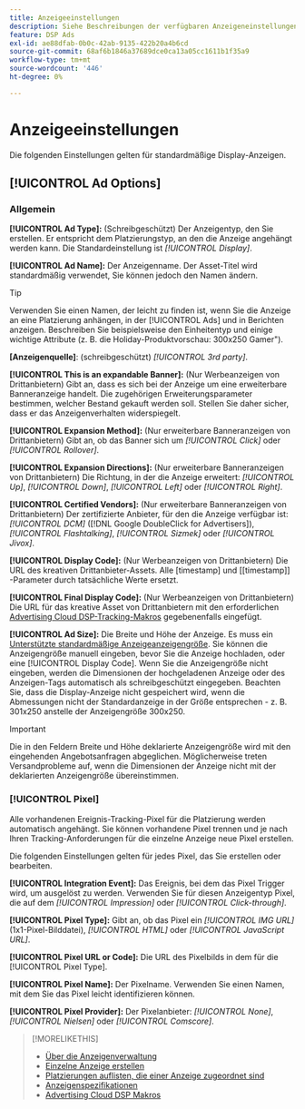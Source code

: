 ```yaml
---
title: Anzeigeeinstellungen
description: Siehe Beschreibungen der verfügbaren Anzeigeneinstellungen für Display-Anzeigen.
feature: DSP Ads
exl-id: ae88dfab-0b0c-42ab-9135-422b20a4b6cd
source-git-commit: 68af6b1846a37689dce0ca13a05cc1611b1f35a9
workflow-type: tm+mt
source-wordcount: '446'
ht-degree: 0%

---
```


# Anzeigeeinstellungen

Die folgenden Einstellungen gelten für standardmäßige Display-Anzeigen.

## [!UICONTROL Ad Options]

### Allgemein

**[!UICONTROL Ad Type]:** (Schreibgeschützt) Der Anzeigentyp, den Sie erstellen. Er entspricht dem Platzierungstyp, an den die Anzeige angehängt werden kann. Die Standardeinstellung ist *[!UICONTROL Display]*.

**[!UICONTROL Ad Name]:** Der Anzeigenname. Der Asset-Titel wird standardmäßig verwendet, Sie können jedoch den Namen ändern.

>[!TIP]
>
> Verwenden Sie einen Namen, der leicht zu finden ist, wenn Sie die Anzeige an eine Platzierung anhängen, in der [!UICONTROL Ads] und in Berichten anzeigen. Beschreiben Sie beispielsweise den Einheitentyp und einige wichtige Attribute (z. B. die Holiday-Produktvorschau: 300x250 Gamer&quot;).

**\[Anzeigenquelle\]**: (schreibgeschützt) *[!UICONTROL 3rd party]*.

**[!UICONTROL This is an expandable Banner]:** (Nur Werbeanzeigen von Drittanbietern) Gibt an, dass es sich bei der Anzeige um eine erweiterbare Banneranzeige handelt. Die zugehörigen Erweiterungsparameter bestimmen, welcher Bestand gekauft werden soll. Stellen Sie daher sicher, dass er das Anzeigenverhalten widerspiegelt.

**[!UICONTROL Expansion Method]:** (Nur erweiterbare Banneranzeigen von Drittanbietern) Gibt an, ob das Banner sich um *[!UICONTROL Click]* oder *[!UICONTROL Rollover]*.

**[!UICONTROL Expansion Directions]:** (Nur erweiterbare Banneranzeigen von Drittanbietern) Die Richtung, in der die Anzeige erweitert: *[!UICONTROL Up]*, *[!UICONTROL Down]*, *[!UICONTROL Left]* oder *[!UICONTROL Right]*.

**[!UICONTROL Certified Vendors]:** (Nur erweiterbare Banneranzeigen von Drittanbietern) Der zertifizierte Anbieter, für den die Anzeige verfügbar ist: *[!UICONTROL DCM]* ([!DNL Google DoubleClick for Advertisers]), *[!UICONTROL Flashtalking]*, *[!UICONTROL Sizmek]* oder *[!UICONTROL Jivox]*.

**[!UICONTROL Display Code]:** (Nur Werbeanzeigen von Drittanbietern) Die URL des kreativen Drittanbieter-Assets. Alle [timestamp] und [[timestamp]] -Parameter durch tatsächliche Werte ersetzt.

**[!UICONTROL Final Display Code]:** (Nur Werbeanzeigen von Drittanbietern) Die URL für das kreative Asset von Drittanbietern mit den erforderlichen [Advertising Cloud DSP-Tracking-Makros](/help/dsp/campaign-management/macros.md) gegebenenfalls eingefügt.

**[!UICONTROL Ad Size]:** Die Breite und Höhe der Anzeige. Es muss ein [Unterstützte standardmäßige Anzeigeanzeigengröße](/help/dsp/assets/ad-specs.pdf). Sie können die Anzeigengröße manuell eingeben, bevor Sie die Anzeige hochladen, oder eine [!UICONTROL Display Code]. Wenn Sie die Anzeigengröße nicht eingeben, werden die Dimensionen der hochgeladenen Anzeige oder des Anzeigen-Tags automatisch als schreibgeschützt eingegeben. Beachten Sie, dass die Display-Anzeige nicht gespeichert wird, wenn die Abmessungen nicht der Standardanzeige in der Größe entsprechen - z. B. 301x250 anstelle der Anzeigengröße 300x250.

>[!IMPORTANT]
>
> Die in den Feldern Breite und Höhe deklarierte Anzeigengröße wird mit den eingehenden Angebotsanfragen abgeglichen. Möglicherweise treten Versandprobleme auf, wenn die Dimensionen der Anzeige nicht mit der deklarierten Anzeigengröße übereinstimmen.

### [!UICONTROL Pixel]

Alle vorhandenen Ereignis-Tracking-Pixel für die Platzierung werden automatisch angehängt. Sie können vorhandene Pixel trennen und je nach Ihren Tracking-Anforderungen für die einzelne Anzeige neue Pixel erstellen.

Die folgenden Einstellungen gelten für jedes Pixel, das Sie erstellen oder bearbeiten.

**[!UICONTROL Integration Event]:** Das Ereignis, bei dem das Pixel Trigger wird, um ausgelöst zu werden. Verwenden Sie für diesen Anzeigentyp Pixel, die auf dem *[!UICONTROL Impression]* oder *[!UICONTROL Click-through]*.

**[!UICONTROL Pixel Type]:** Gibt an, ob das Pixel ein *[!UICONTROL IMG URL]* (1x1-Pixel-Bilddatei), *[!UICONTROL HTML]* oder *[!UICONTROL JavaScript URL]*.

**[!UICONTROL Pixel URL or Code]:** Die URL des Pixelbilds in dem für die [!UICONTROL Pixel Type].

**[!UICONTROL Pixel Name]:** Der Pixelname. Verwenden Sie einen Namen, mit dem Sie das Pixel leicht identifizieren können.

**[!UICONTROL Pixel Provider]:** Der Pixelanbieter: *[!UICONTROL None]*, *[!UICONTROL Nielsen]* oder *[!UICONTROL Comscore]*.

>[!MORELIKETHIS]
>
>* [Über die Anzeigenverwaltung](ad-about.md)
>* [Einzelne Anzeige erstellen](ad-create.md)
>* [Platzierungen auflisten, die einer Anzeige zugeordnet sind](ad-list-placements.md)
>* [Anzeigenspezifikationen](/help/dsp/assets/ad-specs.pdf)
>* [Advertising Cloud DSP Makros](/help/dsp/campaign-management/macros.md)

